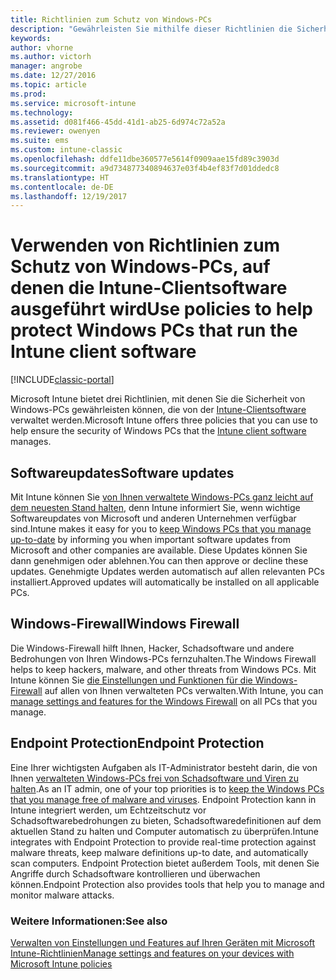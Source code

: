 ```yaml
---
title: Richtlinien zum Schutz von Windows-PCs
description: "Gewährleisten Sie mithilfe dieser Richtlinien die Sicherheit von Windows-PCs, wenn diese mit der Intune-Clientsoftware verwaltet werden."
keywords: 
author: vhorne
ms.author: victorh
manager: angrobe
ms.date: 12/27/2016
ms.topic: article
ms.prod: 
ms.service: microsoft-intune
ms.technology: 
ms.assetid: d081f466-45dd-41d1-ab25-6d974c72a52a
ms.reviewer: owenyen
ms.suite: ems
ms.custom: intune-classic
ms.openlocfilehash: ddfe11dbe360577e5614f0909aae15fd89c3903d
ms.sourcegitcommit: a9d734877340894637e03f4b4ef83f7d01ddedc8
ms.translationtype: HT
ms.contentlocale: de-DE
ms.lasthandoff: 12/19/2017
---
```

# <a name="use-policies-to-help-protect-windows-pcs-that-run-the-intune-client-software"></a><span data-ttu-id="7faa2-103">Verwenden von Richtlinien zum Schutz von Windows-PCs, auf denen die Intune-Clientsoftware ausgeführt wird</span><span class="sxs-lookup"><span data-stu-id="7faa2-103">Use policies to help protect Windows PCs that run the Intune client software</span></span>

[!INCLUDE[classic-portal](../includes/classic-portal.md)]

<span data-ttu-id="7faa2-104">Microsoft Intune bietet drei Richtlinien, mit denen Sie die Sicherheit von Windows-PCs gewährleisten können, die von der [Intune-Clientsoftware](manage-windows-pcs-with-microsoft-intune.md) verwaltet werden.</span><span class="sxs-lookup"><span data-stu-id="7faa2-104">Microsoft Intune offers three policies that you can use to help ensure the security of Windows PCs that the [Intune client software](manage-windows-pcs-with-microsoft-intune.md) manages.</span></span>


## <a name="software-updates"></a><span data-ttu-id="7faa2-105">Softwareupdates</span><span class="sxs-lookup"><span data-stu-id="7faa2-105">Software updates</span></span>

<span data-ttu-id="7faa2-106">Mit Intune können Sie [von Ihnen verwaltete Windows-PCs ganz leicht auf dem neuesten Stand halten](keep-windows-pcs-up-to-date-with-software-updates-in-microsoft-intune.md), denn Intune informiert Sie, wenn wichtige Softwareupdates von Microsoft und anderen Unternehmen verfügbar sind.</span><span class="sxs-lookup"><span data-stu-id="7faa2-106">Intune makes it easy for you to [keep Windows PCs that you manage up-to-date](keep-windows-pcs-up-to-date-with-software-updates-in-microsoft-intune.md) by informing you when important software updates from Microsoft and other companies are available.</span></span> <span data-ttu-id="7faa2-107">Diese Updates können Sie dann genehmigen oder ablehnen.</span><span class="sxs-lookup"><span data-stu-id="7faa2-107">You can then approve or decline these updates.</span></span> <span data-ttu-id="7faa2-108">Genehmigte Updates werden automatisch auf allen relevanten PCs installiert.</span><span class="sxs-lookup"><span data-stu-id="7faa2-108">Approved updates will automatically be installed on all applicable PCs.</span></span>

## <a name="windows-firewall"></a><span data-ttu-id="7faa2-109">Windows-Firewall</span><span class="sxs-lookup"><span data-stu-id="7faa2-109">Windows Firewall</span></span>

<span data-ttu-id="7faa2-110">Die Windows-Firewall hilft Ihnen, Hacker, Schadsoftware und andere Bedrohungen von Ihren Windows-PCs fernzuhalten.</span><span class="sxs-lookup"><span data-stu-id="7faa2-110">The Windows Firewall helps to keep hackers, malware, and other threats from Windows PCs.</span></span> <span data-ttu-id="7faa2-111">Mit Intune können Sie [die Einstellungen und Funktionen für die Windows-Firewall](help-protect-windows-pcs-using-windows-firewall-policies-in-microsoft-intune.md) auf allen von Ihnen verwalteten PCs verwalten.</span><span class="sxs-lookup"><span data-stu-id="7faa2-111">With Intune, you can [manage settings and features for the Windows Firewall](help-protect-windows-pcs-using-windows-firewall-policies-in-microsoft-intune.md) on all PCs that you manage.</span></span>

## <a name="endpoint-protection"></a><span data-ttu-id="7faa2-112">Endpoint Protection</span><span class="sxs-lookup"><span data-stu-id="7faa2-112">Endpoint Protection</span></span>

<span data-ttu-id="7faa2-113">Eine Ihrer wichtigsten Aufgaben als IT-Administrator besteht darin, die von Ihnen [verwalteten Windows-PCs frei von Schadsoftware und Viren zu halten](help-secure-windows-pcs-with-endpoint-protection-for-microsoft-intune.md).</span><span class="sxs-lookup"><span data-stu-id="7faa2-113">As an IT admin, one of your top priorities is to [keep the Windows PCs that you manage free of malware and viruses](help-secure-windows-pcs-with-endpoint-protection-for-microsoft-intune.md).</span></span> <span data-ttu-id="7faa2-114">Endpoint Protection kann in Intune integriert werden, um Echtzeitschutz vor Schadsoftwarebedrohungen zu bieten, Schadsoftwaredefinitionen auf dem aktuellen Stand zu halten und Computer automatisch zu überprüfen.</span><span class="sxs-lookup"><span data-stu-id="7faa2-114">Intune integrates with Endpoint Protection to provide real-time protection against malware threats, keep malware definitions up-to date, and automatically scan computers.</span></span> <span data-ttu-id="7faa2-115">Endpoint Protection bietet außerdem Tools, mit denen Sie Angriffe durch Schadsoftware kontrollieren und überwachen können.</span><span class="sxs-lookup"><span data-stu-id="7faa2-115">Endpoint Protection also provides tools that help you to manage and monitor malware attacks.</span></span>



### <a name="see-also"></a><span data-ttu-id="7faa2-116">Weitere Informationen:</span><span class="sxs-lookup"><span data-stu-id="7faa2-116">See also</span></span>
[<span data-ttu-id="7faa2-117">Verwalten von Einstellungen und Features auf Ihren Geräten mit Microsoft Intune-Richtlinien</span><span class="sxs-lookup"><span data-stu-id="7faa2-117">Manage settings and features on your devices with Microsoft Intune policies</span></span>](manage-settings-and-features-on-your-devices-with-microsoft-intune-policies.md)
